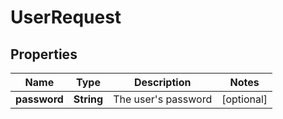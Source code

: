 

# UserRequest

## Properties

Name | Type | Description | Notes
------------ | ------------- | ------------- | -------------
**password** | **String** | The user&#39;s password |  [optional]



